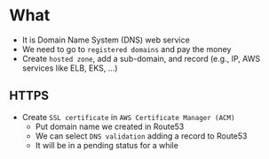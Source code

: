 # What
* It is Domain Name System (DNS) web service
* We need to go to `registered domains` and pay the money
* Create `hosted zone`, add a sub-domain, and record (e.g., IP, AWS services like ELB, EKS, ...)

## HTTPS
* Create `SSL certificate` in `AWS Certificate Manager (ACM)`
  * Put domain name we created in Route53
  * We can select `DNS validation` adding a record to Route53
  * It will be in a pending status for a while
